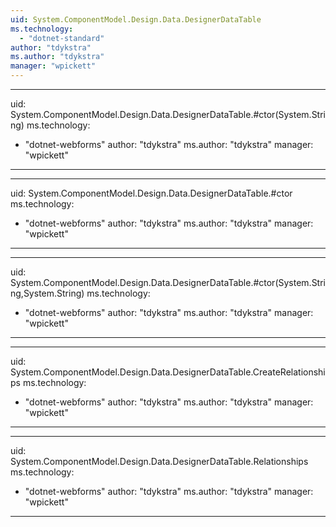 ```yaml
---
uid: System.ComponentModel.Design.Data.DesignerDataTable
ms.technology: 
  - "dotnet-standard"
author: "tdykstra"
ms.author: "tdykstra"
manager: "wpickett"
---
```


---
uid: System.ComponentModel.Design.Data.DesignerDataTable.#ctor(System.String)
ms.technology: 
  - "dotnet-webforms"
author: "tdykstra"
ms.author: "tdykstra"
manager: "wpickett"
---

---
uid: System.ComponentModel.Design.Data.DesignerDataTable.#ctor
ms.technology: 
  - "dotnet-webforms"
author: "tdykstra"
ms.author: "tdykstra"
manager: "wpickett"
---

---
uid: System.ComponentModel.Design.Data.DesignerDataTable.#ctor(System.String,System.String)
ms.technology: 
  - "dotnet-webforms"
author: "tdykstra"
ms.author: "tdykstra"
manager: "wpickett"
---

---
uid: System.ComponentModel.Design.Data.DesignerDataTable.CreateRelationships
ms.technology: 
  - "dotnet-webforms"
author: "tdykstra"
ms.author: "tdykstra"
manager: "wpickett"
---

---
uid: System.ComponentModel.Design.Data.DesignerDataTable.Relationships
ms.technology: 
  - "dotnet-webforms"
author: "tdykstra"
ms.author: "tdykstra"
manager: "wpickett"
---
